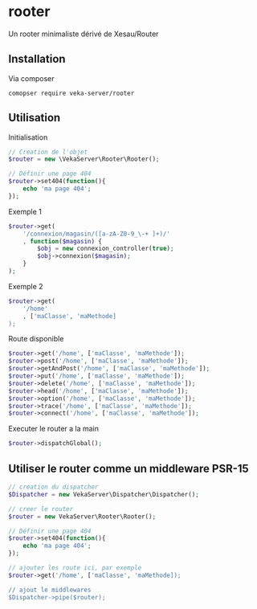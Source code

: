 # rooter
Un rooter minimaliste dérivé de Xesau/Router

## Installation

Via composer
```
comopser require veka-server/rooter
```

## Utilisation

Initialisation
```php
// Creation de l'objet
$router = new \VekaServer\Rooter\Rooter();

// Définir une page 404
$router->set404(function(){
    echo 'ma page 404';
});

```
Exemple 1
```php
$router->get(
    '/connexion/magasin/([a-zA-Z0-9_\-+ ]+)/'
    , function($magasin) {
        $obj = new connexion_controller(true);
        $obj->connexion($magasin);
    }
);
```

Exemple 2
```php
$router->get(
    '/home'
    , ['maClasse', 'maMethode]
);
```

Route disponible
```php
$router->get('/home', ['maClasse', 'maMethode']);
$router->post('/home', ['maClasse', 'maMethode']);
$router->getAndPost('/home', ['maClasse', 'maMethode']);
$router->put('/home', ['maClasse', 'maMethode']);
$router->delete('/home', ['maClasse', 'maMethode']);
$router->head('/home', ['maClasse', 'maMethode']);
$router->option('/home', ['maClasse', 'maMethode']);
$router->trace('/home', ['maClasse', 'maMethode']);
$router->connect('/home', ['maClasse', 'maMethode']);
```

Executer le router a la main
```php
$router->dispatchGlobal();
```

## Utiliser le router comme un middleware PSR-15
```php
// creation du dispatcher
$Dispatcher = new VekaServer\Dispatcher\Dispatcher();

// creer le router
$router = new VekaServer\Rooter\Rooter();

// Définir une page 404
$router->set404(function(){
    echo 'ma page 404';
});

// ajouter les route ici, par exemple
$router->get('/home', ['maClasse', 'maMethode]);

// ajout le middlewares
$Dispatcher->pipe($router);
```